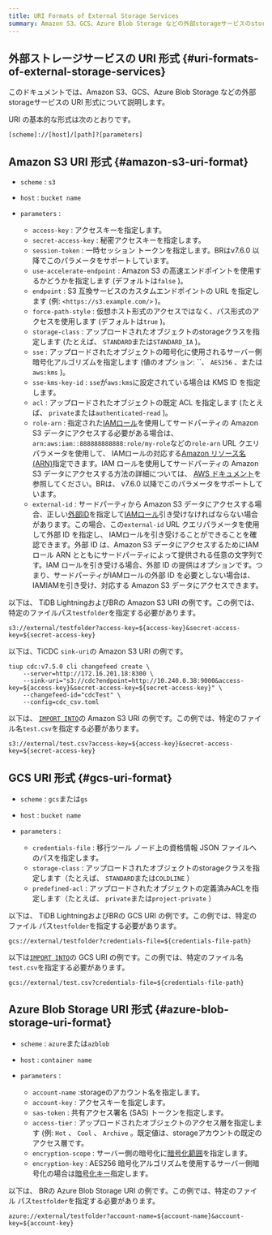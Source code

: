 ```yaml
---
title: URI Formats of External Storage Services
summary: Amazon S3、GCS、Azure Blob Storage などの外部storageサービスのstorageURI 形式について説明します。
---
```


## 外部ストレージサービスの URI 形式 {#uri-formats-of-external-storage-services}

このドキュメントでは、Amazon S3、GCS、Azure Blob Storage などの外部storageサービスの URI 形式について説明します。

URI の基本的な形式は次のとおりです。

```shell
[scheme]://[host]/[path]?[parameters]
```

## Amazon S3 URI 形式 {#amazon-s3-uri-format}

-   `scheme` : `s3`
-   `host` : `bucket name`
-   `parameters` :

    -   `access-key` : アクセスキーを指定します。
    -   `secret-access-key` : 秘密アクセスキーを指定します。
    -   `session-token` : 一時セッション トークンを指定します。BRはv7.6.0 以降でこのパラメータをサポートしています。
    -   `use-accelerate-endpoint` : Amazon S3 の高速エンドポイントを使用するかどうかを指定します (デフォルトは`false` )。
    -   `endpoint` : S3 互換サービスのカスタムエンドポイントの URL を指定します (例: `<https://s3.example.com/>` )。
    -   `force-path-style` : 仮想ホスト形式のアクセスではなく、パス形式のアクセスを使用します (デフォルトは`true` )。
    -   `storage-class` : アップロードされたオブジェクトのstorageクラスを指定します (たとえば、 `STANDARD`または`STANDARD_IA` )。
    -   `sse` : アップロードされたオブジェクトの暗号化に使用されるサーバー側暗号化アルゴリズムを指定します (値のオプション: ``、 `AES256` 、または`aws:kms` )。
    -   `sse-kms-key-id` : `sse`が`aws:kms`に設定されている場合は KMS ID を指定します。
    -   `acl` : アップロードされたオブジェクトの既定 ACL を指定します (たとえば、 `private`または`authenticated-read` )。
    -   `role-arn` : 指定された[IAMロール](https://docs.aws.amazon.com/IAM/latest/UserGuide/id_roles.html)を使用してサードパーティの Amazon S3 データにアクセスする必要がある場合は、 `arn:aws:iam::888888888888:role/my-role`などの`role-arn` URL クエリパラメータを使用して、 IAMロールの対応する[Amazon リソース名 (ARN)](https://docs.aws.amazon.com/general/latest/gr/aws-arns-and-namespaces.html)指定できます。IAM ロールを使用してサードパーティの Amazon S3 データにアクセスする方法の詳細については、 [AWS ドキュメント](https://docs.aws.amazon.com/IAM/latest/UserGuide/id_roles_common-scenarios_third-party.html)を参照してください。BRは、 v7.6.0 以降でこのパラメータをサポートしています。
    -   `external-id` : サードパーティから Amazon S3 データにアクセスする場合、正しい[外部ID](https://docs.aws.amazon.com/IAM/latest/UserGuide/id_roles_create_for-user_externalid.html)を指定して[IAMロール](https://docs.aws.amazon.com/IAM/latest/UserGuide/id_roles.html)引き受けなければならない場合があります。この場合、この`external-id` URL クエリパラメータを使用して外部 ID を指定し、 IAMロールを引き受けることができることを確認できます。外部 ID は、Amazon S3 データにアクセスするためにIAMロール ARN とともにサードパーティによって提供される任意の文字列です。IAM ロールを引き受ける場合、外部 ID の提供はオプションです。つまり、サードパーティがIAMロールの外部 ID を必要としない場合は、IAMIAMを引き受け、対応する Amazon S3 データにアクセスできます。

以下は、 TiDB LightningおよびBRの Amazon S3 URI の例です。この例では、特定のファイルパス`testfolder`を指定する必要があります。

```shell
s3://external/testfolder?access-key=${access-key}&secret-access-key=${secret-access-key}
```

以下は、TiCDC `sink-uri`の Amazon S3 URI の例です。

```shell
tiup cdc:v7.5.0 cli changefeed create \
    --server=http://172.16.201.18:8300 \
    --sink-uri="s3://cdc?endpoint=http://10.240.0.38:9000&access-key=${access-key}&secret-access-key=${secret-access-key}" \
    --changefeed-id="cdcTest" \
    --config=cdc_csv.toml
```

以下は、 [`IMPORT INTO`](/sql-statements/sql-statement-import-into.md)の Amazon S3 URI の例です。この例では、特定のファイル名`test.csv`を指定する必要があります。

```shell
s3://external/test.csv?access-key=${access-key}&secret-access-key=${secret-access-key}
```

## GCS URI 形式 {#gcs-uri-format}

-   `scheme` : `gcs`または`gs`
-   `host` : `bucket name`
-   `parameters` :

    -   `credentials-file` : 移行ツール ノード上の資格情報 JSON ファイルへのパスを指定します。
    -   `storage-class` : アップロードされたオブジェクトのstorageクラスを指定します（たとえば、 `STANDARD`または`COLDLINE` ）
    -   `predefined-acl` : アップロードされたオブジェクトの定義済みACLを指定します（たとえば、 `private`または`project-private` ）

以下は、 TiDB LightningおよびBRの GCS URI の例です。この例では、特定のファイル パス`testfolder`を指定する必要があります。

```shell
gcs://external/testfolder?credentials-file=${credentials-file-path}
```

以下は[`IMPORT INTO`](/sql-statements/sql-statement-import-into.md)の GCS URI の例です。この例では、特定のファイル名`test.csv`を指定する必要があります。

```shell
gcs://external/test.csv?credentials-file=${credentials-file-path}
```

## Azure Blob Storage URI 形式 {#azure-blob-storage-uri-format}

-   `scheme` : `azure`または`azblob`
-   `host` : `container name`
-   `parameters` :

    -   `account-name` :storageのアカウント名を指定します。
    -   `account-key` : アクセスキーを指定します。
    -   `sas-token` : 共有アクセス署名 (SAS) トークンを指定します。
    -   `access-tier` : アップロードされたオブジェクトのアクセス層を指定します (例: `Hot` 、 `Cool` 、 `Archive` 。既定値は、storageアカウントの既定のアクセス層です。
    -   `encryption-scope` : サーバー側の暗号化に[暗号化範囲](https://learn.microsoft.com/en-us/azure/storage/blobs/encryption-scope-manage?tabs=powershell#upload-a-blob-with-an-encryption-scope)を指定します。
    -   `encryption-key` : AES256 暗号化アルゴリズムを使用するサーバー側暗号化の場合は[暗号化キー](https://learn.microsoft.com/en-us/azure/storage/blobs/encryption-customer-provided-keys)指定します。

以下は、 BRの Azure Blob Storage URI の例です。この例では、特定のファイル パス`testfolder`を指定する必要があります。

```shell
azure://external/testfolder?account-name=${account-name}&account-key=${account-key}
```
